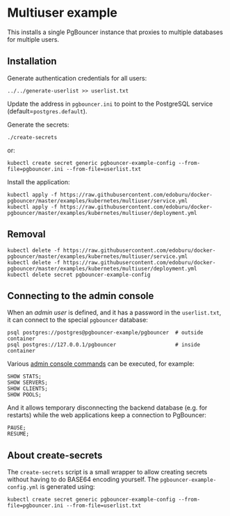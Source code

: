 Multiuser example
=================

This installs a single PgBouncer instance that proxies to multiple databases for multiple users.

Installation
------------

Generate authentication credentials for all users:

```
../../generate-userlist >> userlist.txt
```

Update the address in `pgbouncer.ini` to point to the PostgreSQL service (default=`postgres.default`).

Generate the secrets:

```
./create-secrets
```

or:

```
kubectl create secret generic pgbouncer-example-config --from-file=pgbouncer.ini --from-file=userlist.txt
```

Install the application:

```
kubectl apply -f https://raw.githubusercontent.com/edoburu/docker-pgbouncer/master/examples/kubernetes/multiuser/service.yml
kubectl apply -f https://raw.githubusercontent.com/edoburu/docker-pgbouncer/master/examples/kubernetes/multiuser/deployment.yml
```

Removal
-------

```
kubectl delete -f https://raw.githubusercontent.com/edoburu/docker-pgbouncer/master/examples/kubernetes/multiuser/service.yml
kubectl delete -f https://raw.githubusercontent.com/edoburu/docker-pgbouncer/master/examples/kubernetes/multiuser/deployment.yml
kubectl delete secret pgbouncer-example-config
```

Connecting to the admin console
-------------------------------

When an *admin user* is defined, and it has a password in the `userlist.txt`, it can connect to the special `pgbouncer` database:

```
psql postgres://postgres@pgbouncer-example/pgbouncer  # outside container
psql postgres://127.0.0.1/pgbouncer                   # inside container
```

Various [admin console commands](https://pgbouncer.github.io/usage.html#admin-console) can be executed, for example:

```
SHOW STATS;
SHOW SERVERS;
SHOW CLIENTS;
SHOW POOLS;
```

And it allows temporary disconnecting the backend database (e.g. for restarts) while the web applications keep a connection to PgBouncer:

```
PAUSE;
RESUME;
```

About create-secrets
--------------------

The `create-secrets` script is a small wrapper to allow creating secrets without having to do BASE64 encoding yourself. The `pgbouncer-example-config.yml` is generated using:

```
kubectl create secret generic pgbouncer-example-config --from-file=pgbouncer.ini --from-file=userlist.txt
```
